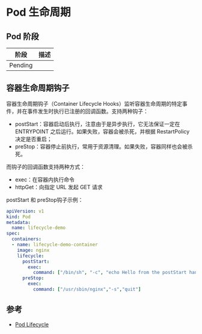 # Pod 生命周期

## Pod 阶段

| 阶段    | 描述 |
| ------- | ---- |
| Pending |      |

## 容器生命周期钩子

容器生命周期钩子（Container Lifecycle Hooks）监听容器生命周期的特定事件，并在事件发生时执行已注册的回调函数。支持两种钩子：

  * postStart：容器启动后执行，注意由于是异步执行，它无法保证一定在 ENTRYPOINT 之后运行。如果失败，容器会被杀死，并根据 RestartPolicy 决定是否重启；
  * preStop：容器停止前执行，常用于资源清理。如果失败，容器同样也会被杀死。

而钩子的回调函数支持两种方式：

  * exec：在容器内执行命令
  * httpGet：向指定 URL 发起 GET 请求

postStart 和 preStop钩子示例：

```yaml
apiVersion: v1
kind: Pod
metadata:
  name: lifecycle-demo
spec:
  containers:
  - name: lifecycle-demo-container
    image: nginx
    lifecycle:
      postStart:
        exec:
          command: ["/bin/sh", "-c", "echo Hello from the postStart handler > /usr/share/message"]
      preStop:
        exec:
          command: ["/usr/sbin/nginx","-s","quit"]
```

## 参考

* [Pod Lifecycle](https://kubernetes.io/docs/concepts/workloads/pods/pod-lifecycle/)